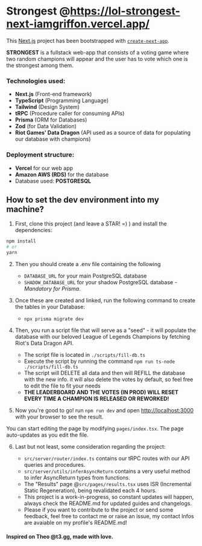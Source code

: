 # Strongest @https://lol-strongest-next-iamgriffon.vercel.app/

This [Next.js](https://nextjs.org/) project has been bootstrapped with [`create-next-app`](https://github.com/vercel/next.js/tree/canary/packages/create-next-app).

**STRONGEST** is a fullstack web-app that consists of a voting game where two random champions will appear and the user has to vote which one is the strongest among them.

### Technologies used:

- **Next.js** (Front-end framework)
- **TypeScript**  (Programming Language)
- **Tailwind**  (Design System)
- **tRPC** (Procedure caller for consuming APIs)
- **Prisma** (ORM for Databases)
- **Zod** (for Data Validation)
- **Riot Games' Data Dragon** (API used as a source of data for populating our database with champions)

### Deployment structure:

- **Vercel** for our web app
- **Amazon AWS (RDS)** for the database
- Database used: **POSTGRESQL**

## How to set the dev environment into my machine?

1. First, clone this project (and leave a STAR! =) ) and install the dependencies:

```bash
npm install
# or
yarn
```

2. Then you should create a .env file containing the following

    -  ```DATABASE_URL``` for your main PostgreSQL database
    - ```SHADOW_DATABASE_URL``` for your shadow PostgreSQL database - *Mandatory for Prisma*.
  

3.  Once these are created and linked, run the following command to create the tables in your Database:
    - ```npx prisma migrate dev```
  
4. Then, you run a script file that will serve as a "seed" - it will populate the database with our beloved League of Legends Champions by fetching Riot's Data Dragon API.
    - The script file is located in ```./scripts/fill-db.ts```
    - Execute the script by running the command ```npm run ts-node ./scripts/fill-db.ts```
    - The script will DELETE all data and then will REFILL the database with the new info. it will also delete the votes by default, so feel free to edit the file to fit your needs
    - **THE LEADERBOARD AND THE VOTES (IN PROD) WILL RESET EVERY TIME A CHAMPION IS RELEASED OR REWORKED!**

5. Now you're good to go! run ```npm run dev``` and open [http://localhost:3000](http://localhost:3000) with your browser to see the result.

You can start editing the page by modifying `pages/index.tsx`. The page auto-updates as you edit the file.

6. Last but not least, some consideration regarding the project: 

    - ```src/server/router/index.ts``` contains our tRPC routes with our API queries and procedures.
    - ```src/server/utils/inferAsyncReturn``` contains a very useful method to infer AsyncReturn types from functions.
    - The "Results" page @```src/pages/results.tsx``` uses ISR (Incremental Static Regeneration), being revalidated each 4 hours.
    - This project is a work-in-progress, so constant updates will happen, always check the README.md for updated guides and changelogs.
    - Please if you want to contribute to the project or send some feedback, feel free to contact me or raise an issue,  my contact Infos are avaiable on my profile's README.md!


#### Inspired on Theo @t3.gg, made with love.

